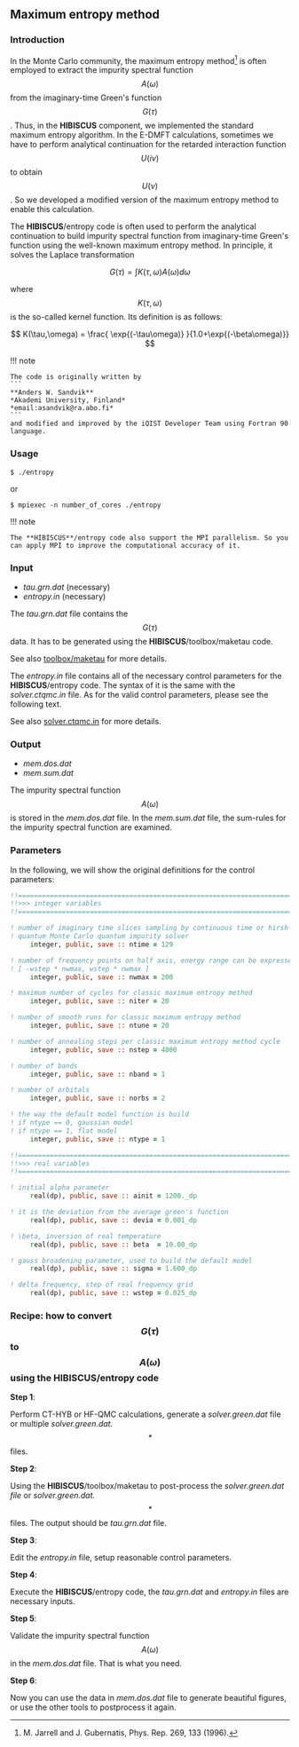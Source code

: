 ## Maximum entropy method

### Introduction

In the Monte Carlo community, the maximum entropy method[^1] is often employed to extract the impurity spectral function $$A(\omega)$$ from the imaginary-time Green's function $$G(\tau)$$. Thus, in the **HIBISCUS** component, we implemented the standard maximum entropy algorithm. In the E-DMFT calculations, sometimes we have to perform analytical continuation for the retarded interaction function $$U(i\nu)$$ to obtain $$U(\nu)$$. So we developed a modified version of the maximum entropy method to enable this calculation.

The **HIBISCUS**/entropy code is often used to perform the analytical continuation to build impurity spectral function from imaginary-time Green's function using the well-known maximum entropy method. In principle, it solves the Laplace transformation

$$
    G(\tau) = \int K(\tau,\omega) A(\omega) d\omega
$$

where $$K(\tau,\omega)$$ is the so-called kernel function. Its definition is as follows:

$$
    K(\tau,\omega) = \frac{ \exp{(-\tau\omega)} }{1.0+\exp{(-\beta\omega)}}
$$

[^1]: M. Jarrell and J. Gubernatis, Phys. Rep. 269, 133 (1996).

!!! note

    The code is originally written by
    ```
    **Anders W. Sandvik**
    *Akademi University, Finland*
    *email:asandvik@ra.abo.fi*
    ```
    and modified and improved by the iQIST Developer Team using Fortran 90 language.

### Usage

```
$ ./entropy
```

or

```
$ mpiexec -n number_of_cores ./entropy
```

!!! note

    The **HIBISCUS**/entropy code also support the MPI parallelism. So you can apply MPI to improve the computational accuracy of it.

### Input

* *tau.grn.dat* (necessary)
* *entropy.in* (necessary)

The *tau.grn.dat* file contains the $$G(\tau)$$ data. It has to be generated using the **HIBISCUS**/toolbox/maketau code. 

See also [toolbox/maketau](tau.md) for more details.

The *entropy.in* file contains all of the necessary control parameters for the **HIBISCUS**/entropy code. The syntax of it is the same with the *solver.ctqmc.in* file. As for the valid control parameters, please see the following text.

See also [solver.ctqmc.in](../ch04/in_ctqmc.md) for more details.

### Output

* *mem.dos.dat*
* *mem.sum.dat*

The impurity spectral function $$A(\omega)$$ is stored in the *mem.dos.dat* file. In the *mem.sum.dat* file, the sum-rules for the impurity spectral function are examined.

### Parameters

In the following, we will show the original definitions for the control parameters:

```fortran
!!========================================================================
!!>>> integer variables                                                <<<
!!========================================================================

! number of imaginary time slices sampling by continuous time or hirsh-fye
! quantum Monte Carlo quantum impurity solver
     integer, public, save :: ntime = 129

! number of frequency points on half axis, energy range can be expressed by
! [ -wstep * nwmax, wstep * nwmax ]
     integer, public, save :: nwmax = 200

! maximum number of cycles for classic maximum entropy method
     integer, public, save :: niter = 20

! number of smooth runs for classic maximum entropy method
     integer, public, save :: ntune = 20

! number of annealing steps per classic maximum entropy method cycle
     integer, public, save :: nstep = 4000

! number of bands
     integer, public, save :: nband = 1

! number of orbitals
     integer, public, save :: norbs = 2

! the way the default model function is build
! if ntype == 0, gaussian model
! if ntype == 1, flat model
     integer, public, save :: ntype = 1

!!========================================================================
!!>>> real variables                                                   <<<
!!========================================================================

! initial alpha parameter
     real(dp), public, save :: ainit = 1200._dp

! it is the deviation from the average green's function
     real(dp), public, save :: devia = 0.001_dp

! \beta, inversion of real temperature
     real(dp), public, save :: beta  = 10.00_dp

! gauss broadening parameter, used to build the default model
     real(dp), public, save :: sigma = 1.600_dp

! delta frequency, step of real frequency grid
     real(dp), public, save :: wstep = 0.025_dp
```

### Recipe: how to convert $$G(\tau)$$ to $$A(\omega)$$ using the **HIBISCUS**/entropy code

**Step 1**: 

Perform CT-HYB or HF-QMC calculations, generate a *solver.green.dat* file or multiple *solver.green.dat.$$*$$* files.

**Step 2**:

Using the **HIBISCUS**/toolbox/maketau to post-process the *solver.green.dat file* or *solver.green.dat.$$*$$* files. The output should be *tau.grn.dat* file.

**Step 3**:

Edit the *entropy.in* file, setup reasonable control parameters.

**Step 4**:

Execute the **HIBISCUS**/entropy code, the *tau.grn.dat* and *entropy.in* files are necessary inputs.

**Step 5**:

Validate the impurity spectral function $$A(\omega)$$ in the *mem.dos.dat* file. That is what you need.

**Step 6**:

Now you can use the data in *mem.dos.dat* file to generate beautiful figures, or use the other tools to postprocess it again.